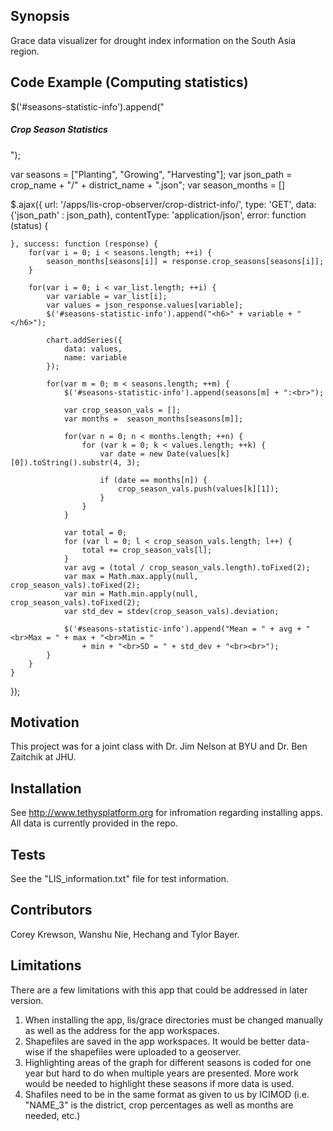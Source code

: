## Synopsis

Grace data visualizer for drought index information on the South Asia region.

## Code Example (Computing statistics)

$('#seasons-statistic-info').append("<h5>Crop Season Statistics</h5>");

var seasons = ["Planting", "Growing", "Harvesting"];
var json_path = crop_name + "/" + district_name + ".json";
var season_months = []

$.ajax({
    url: '/apps/lis-crop-observer/crop-district-info/',
    type: 'GET',
    data: {'json_path' : json_path},
    contentType: 'application/json',
    error: function (status) {

    }, success: function (response) {
        for(var i = 0; i < seasons.length; ++i) {
            season_months[seasons[i]] = response.crop_seasons[seasons[i]];
        }

        for(var i = 0; i < var_list.length; ++i) {
            var variable = var_list[i];
            var values = json_response.values[variable];
            $('#seasons-statistic-info').append("<h6>" + variable + "</h6>");

            chart.addSeries({
                data: values,
                name: variable
            });

            for(var m = 0; m < seasons.length; ++m) {
                $('#seasons-statistic-info').append(seasons[m] + ":<br>");

                var crop_season_vals = [];
                var months =  season_months[seasons[m]];

                for(var n = 0; n < months.length; ++n) {
                    for (var k = 0; k < values.length; ++k) {
                        var date = new Date(values[k][0]).toString().substr(4, 3);

                        if (date == months[n]) {
                            crop_season_vals.push(values[k][1]);
                        }
                    }
                }

                var total = 0;
                for (var l = 0; l < crop_season_vals.length; l++) {
                    total += crop_season_vals[l];
                }
                var avg = (total / crop_season_vals.length).toFixed(2);
                var max = Math.max.apply(null, crop_season_vals).toFixed(2);
                var min = Math.min.apply(null, crop_season_vals).toFixed(2);
                var std_dev = stdev(crop_season_vals).deviation;

                $('#seasons-statistic-info').append("Mean = " + avg + "<br>Max = " + max + "<br>Min = "
                    + min + "<br>SD = " + std_dev + "<br><br>");
            }
        }
    }
});

## Motivation

This project was for a joint class with Dr. Jim Nelson at BYU and Dr. Ben Zaitchik at JHU.

## Installation

See http://www.tethysplatform.org for infromation regarding installing apps. All data is currently provided in the repo.

## Tests

See the "LIS_information.txt" file for test information.

## Contributors

Corey Krewson, Wanshu Nie, Hechang and Tylor Bayer.

## Limitations

There are a few limitations with this app that could be addressed in later version. 
1. When installing the app, lis/grace directories must be changed manually as well as the address for the app workspaces.
2. Shapefiles are saved in the app workspaces. It would be better data-wise if the shapefiles were uploaded to a geoserver. 
3. Highlighting areas of the graph for different seasons is coded for one year but hard to do when multiple years are presented. More work would be needed to highlight these seasons if more data is used. 
4. Shafiles need to be in the same format as given to us by ICIMOD (i.e. "NAME_3" is the district, crop percentages as well as months are needed, etc.)
